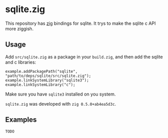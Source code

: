 # sqlite.zig

This repository has [zig][] bindings for sqlite. It trys to make the sqlite c
API more ziggish.

[zig]: https://ziglang.org/ 

## Usage

Add `src/sqlite.zig` as a package in your `build.zig`, and then add the sqlite
and c libraries:

```zig
example.addPackagePath("sqlite", "path/to/deps/sqlite/src/sqlite.zig");
example.linkSystemLibrary("sqlite3");
example.linkSystemLibrary("c");
```

Make sure you have `sqlite3` installed on you system.

`sqlite.zig` was developed with `zig 0.5.0+ab4ea5d3c`.

## Examples

`TODO`
